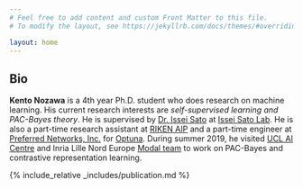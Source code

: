 ```yaml
---
# Feel free to add content and custom Front Matter to this file.
# To modify the layout, see https://jekyllrb.com/docs/themes/#overriding-theme-defaults

layout: home
---
```


<div class="abstract">
  <h2>Bio</h2>
  <p><b>Kento Nozawa</b> is a 4th year Ph.D. student who does research on machine learning. His current research interests are <i>self-supervised learning and PAC-Bayes theory</i>.
  He is supervised by <a href="https://www.ml.is.s.u-tokyo.ac.jp/issei-sato-en">Dr. Issei Sato</a> at <a href="https://www.ml.is.s.u-tokyo.ac.jp/home-en">Issei Sato Lab</a>. He is also a part-time research assistant at <a href="https://aip.riken.jp/">RIKEN AIP</a> and a part-time engineer at <a href="https://www.preferred.jp/en">Preferred Networks, Inc.</a> for <a href="https://github.com/optuna">Optuna</a>. During summer 2019, he visited <a href="https://www.ucl.ac.uk/ai-centre/">UCL AI Centre</a> and Inria Lille Nord Europe <a href="https://team.inria.fr/modal/">Modal team</a> to work on PAC-Bayes and contrastive representation learning.
  </p>
</div>

{% include_relative _includes/publication.md %}
